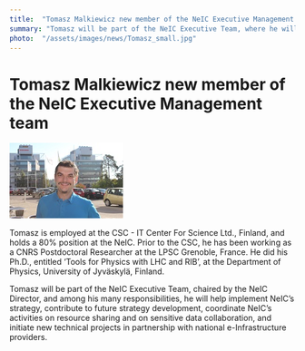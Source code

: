 ```yaml
---
title:  "Tomasz Malkiewicz new member of the NeIC Executive Management team"
summary: "Tomasz will be part of the NeIC Executive Team, where he will help implement strategy, contribute to future strategy development, coordinate NeIC’s activities on resource sharing and sensitive data collaboration, and initiate new technical projects."
photo:  "/assets/images/news/Tomasz_small.jpg"
---
```


Tomasz Malkiewicz new member of the NeIC Executive Management team
==================================================================

<a href="/assets/images/news/Tomasz.jpg"><img class="smallpic" src="/assets/images/news/Tomasz_small.jpg"></a>

Tomasz is employed at the CSC - IT Center For Science Ltd., Finland, and holds a 80% position at the NeIC. Prior to the CSC, he has been working as a CNRS Postdoctoral Researcher at the LPSC Grenoble, France. He did his Ph.D., entitled ‘Tools for Physics with LHC and RIB’, at the Department of Physics, University of Jyväskylä, Finland.

Tomasz will be part of the NeIC Executive Team, chaired by the NeIC Director, and among his many responsibilities, he will help implement NeIC’s strategy, contribute to future strategy development, coordinate NeIC’s activities on resource sharing and on sensitive data collaboration, and initiate new technical projects in partnership with national e-Infrastructure providers.
